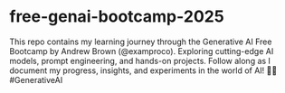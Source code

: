 # free-genai-bootcamp-2025
This repo contains my learning journey through the Generative AI Free Bootcamp by Andrew Brown (@examproco). Exploring cutting-edge AI models, prompt engineering, and hands-on projects. Follow along as I document my progress, insights, and experiments in the world of AI! 🤖✨ #GenerativeAI
